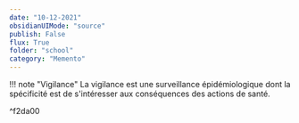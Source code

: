```yaml
---
date: "10-12-2021"
obsidianUIMode: "source"
publish: False
flux: True
folder: "school"
category: "Memento"
---
```


!!! note "Vigilance"
	La vigilance est une surveillance épidémiologique dont la spécificité est de s'intéresser aux conséquences des actions de santé. 

^f2da00